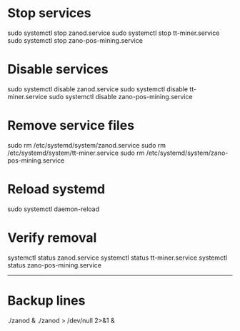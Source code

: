 # Stop services
sudo systemctl stop zanod.service
sudo systemctl stop tt-miner.service
sudo systemctl stop zano-pos-mining.service

# Disable services
sudo systemctl disable zanod.service
sudo systemctl disable tt-miner.service
sudo systemctl disable zano-pos-mining.service

# Remove service files
sudo rm /etc/systemd/system/zanod.service
sudo rm /etc/systemd/system/tt-miner.service
sudo rm /etc/systemd/system/zano-pos-mining.service

# Reload systemd
sudo systemctl daemon-reload

# Verify removal
systemctl status zanod.service
systemctl status tt-miner.service
systemctl status zano-pos-mining.service


---

# Backup lines

./zanod &
./zanod > /dev/null 2>&1 &